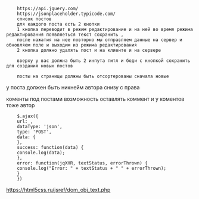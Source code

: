         https://api.jquery.com/
        https://jsonplaceholder.typicode.com/
        список постов
        для каждого поста есть 2 кнопки
        1 кнопка переводит в режим редактирование и на ней во время режима редактирования появляеться текст сохранить ,
        после нажатия на нее повторно мы отправляем данные на сервер и обновляем поле и выходим из режима редактирования
        2 кнопка должно удалять пост и на клиенте и на сервере

        вверху у вас должна быть 2 инпута титл и боди с кнопкой сохранить для создания новых постов

        посты на страницы должны быть отсортерованы сначала новые

у поста должен быть никнейм автора
снизу с права

коменты под постами
возможность оставлять коммент
и у коментов тоже автор

        $.ajax({
        url: ,
        dataType: 'json',
        type: 'POST',
        data: {
        },
        success: function(data) {
        console.log(data);
        },
        error: function(jqXHR, textStatus, errorThrown) {
        console.log("Error: " + textStatus + " " + errorThrown);
        }
        })

https://html5css.ru/jsref/dom_obj_text.php